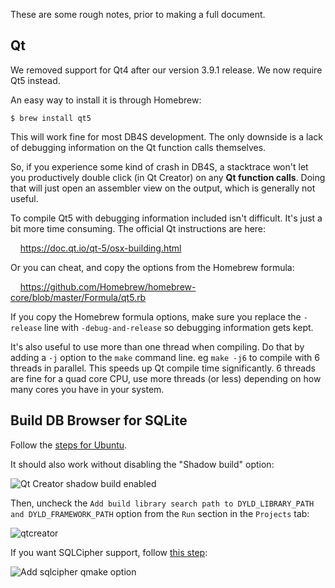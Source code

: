 These are some rough notes, prior to making a full document.

## Qt

We removed support for Qt4 after our version 3.9.1 release.  We now require Qt5
instead.

An easy way to install it is through Homebrew:

    $ brew install qt5

This will work fine for most DB4S development.  The only downside is a lack of
debugging information on the Qt function calls themselves.

So, if you experience some kind of crash in DB4S, a stacktrace won't let you
productively double click (in Qt Creator) on any **Qt function calls**.  Doing
that will just open an assembler view on the output, which is generally not useful.

To compile Qt5 with debugging information included isn't difficult.  It's just a
bit more time consuming.  The official Qt instructions are here:

&nbsp; &nbsp; https://doc.qt.io/qt-5/osx-building.html

Or you can cheat, and copy the options from the Homebrew formula:

&nbsp; &nbsp; https://github.com/Homebrew/homebrew-core/blob/master/Formula/qt5.rb

If you copy the Homebrew formula options, make sure you replace the `-release` line
with `-debug-and-release` so debugging information gets kept.

It's also useful to use more than one thread when compiling.  Do that by adding a
`-j` option to the `make` command line.  eg `make -j6` to compile with 6 threads in
parallel.  This speeds up Qt compile time significantly.  6 threads are fine for a
quad core CPU, use more threads (or less) depending on how many cores you have in
your system.

## Build DB Browser for SQLite

Follow the [steps for Ubuntu](https://github.com/sqlitebrowser/sqlitebrowser/wiki/Compiling-on-Ubuntu-16.04-with-Qt-Creator#build-db-browser-for-sqlite).

It should also work without disabling the "Shadow build" option:

![Qt Creator shadow build enabled](https://github.com/sqlitebrowser/db4s-screenshots/raw/master/wiki/ubuntu_16.04/15_qt_creator_shadow_build_enabled.png)

Then, uncheck the `Add build library search path to DYLD_LIBRARY_PATH and DYLD_FRAMEWORK_PATH` option from the `Run` section in the `Projects` tab:

![qtcreator](https://user-images.githubusercontent.com/5748627/40748162-2a8f4e50-6468-11e8-8de9-17a005557fe6.jpg)

If you want SQLCipher support, follow [this step](https://github.com/sqlitebrowser/sqlitebrowser/wiki/Win64-setup-—-Compiling-SQLCipher#7-compile-sqlcipher-into-db4s):

![Add sqlcipher qmake option](https://github.com/sqlitebrowser/db4s-screenshots/raw/master/wiki/win64_install/clone_sqlcipher_repo/compilesqlcipher05.png)
